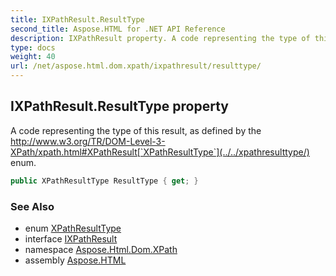 ```yaml
---
title: IXPathResult.ResultType
second_title: Aspose.HTML for .NET API Reference
description: IXPathResult property. A code representing the type of this result as defined by the http//www.w3.org/TR/DOM-Level-3-XPath/xpath.htmlXPathResultXPathResultType enum
type: docs
weight: 40
url: /net/aspose.html.dom.xpath/ixpathresult/resulttype/
---
```

## IXPathResult.ResultType property

A code representing the type of this result, as defined by the http://www.w3.org/TR/DOM-Level-3-XPath/xpath.html#XPathResult[`XPathResultType`](../../xpathresulttype/) enum.

```csharp
public XPathResultType ResultType { get; }
```

### See Also

* enum [XPathResultType](../../xpathresulttype/)
* interface [IXPathResult](../)
* namespace [Aspose.Html.Dom.XPath](../../ixpathresult/)
* assembly [Aspose.HTML](../../../)
